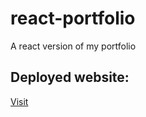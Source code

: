 # react-portfolio

A react version of my portfolio

## Deployed website:

[Visit](https://lesley-byte.github.io/react-portfolio/)
